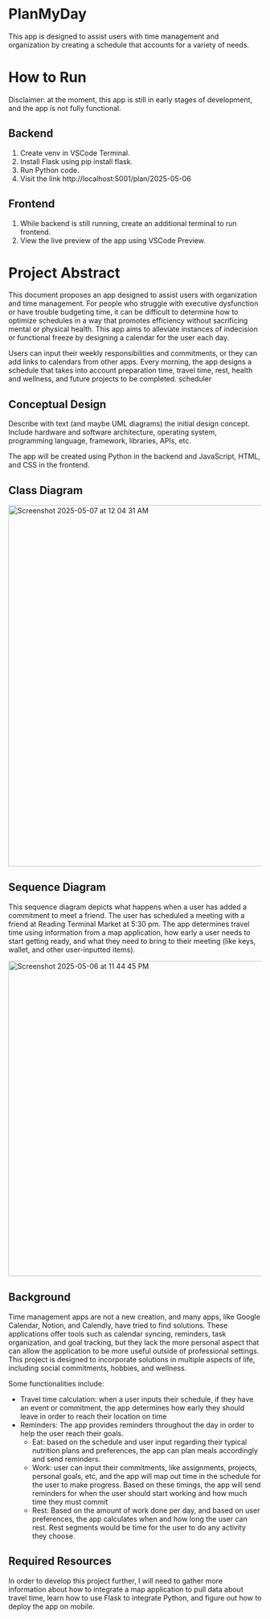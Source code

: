 # PlanMyDay
This app is designed to assist users with time management and organization by creating a schedule that accounts for a variety of needs.

# How to Run

Disclaimer: at the moment, this app is still in early stages of development, and the app is not fully functional. 

## Backend
  1. Create venv in VSCode Terminal. 
  2. Install Flask using pip install flask. 
  2. Run Python code. 
  3. Visit the link http://localhost:5001/plan/2025-05-06 

## Frontend
  1. While backend is still running, create an additional terminal to run frontend. 
  2. View the live preview of the app using VSCode Preview. 

# Project Abstract
This document proposes an app designed to assist users with organization and time management. For people who struggle with executive dysfunction or have trouble budgeting time, it can be difficult to determine how to optimize schedules in a way that promotes efficiency without sacrificing mental or physical health. This app aims to alleviate instances of indecision or functional freeze by designing a calendar for the user each day. 

Users can input their weekly responsibilities and commitments, or they can add links to calendars from other apps. Every morning, the app designs a schedule that takes into account preparation time, travel time, rest, health and wellness, and future projects to be completed. 
scheduler

## Conceptual Design
Describe with text (and maybe UML diagrams) the initial design concept. Include hardware and software architecture, operating system, programming language, framework, libraries, APIs, etc.

The app will be created using Python in the backend and JavaScript, HTML, and CSS in the frontend.  

## Class Diagram
<img width="718" alt="Screenshot 2025-05-07 at 12 04 31 AM" src="https://github.com/user-attachments/assets/28dc6052-2500-4b98-bda9-07738410adc7" />

## Sequence Diagram
This sequence diagram depicts what happens when a user has added a commitment to meet a friend. The user has scheduled a meeting with a friend at Reading Terminal Market at 5:30 pm. The app determines travel time using information from a map application, how early a user needs to start getting ready, and what they need to bring to their meeting (like keys, wallet, and other user-inputted items). 

<img width="627" alt="Screenshot 2025-05-06 at 11 44 45 PM" src="https://github.com/user-attachments/assets/b9d13f77-409f-4e84-b466-705294b58991" />

## Background
Time management apps are not a new creation, and many apps, like Google Calendar, Notion, and Calendly, have tried to find solutions. These applications offer tools such as calendar syncing, reminders, task organization, and goal tracking, but they lack the more personal aspect that can allow the application to be more useful outside of professional settings. This project is designed to incorporate solutions in multiple aspects of life, including social commitments, hobbies, and wellness. 

Some functionalities include:
- Travel time calculation: when a user inputs their schedule, if they have an event or commitment, the app determines how early they should leave in order to reach their location on time
- Reminders: The app provides reminders throughout the day in order to help the user reach their goals. 
  - Eat: based on the schedule and user input regarding their typical nutrition plans and preferences, the app can plan meals accordingly and send reminders. 
  - Work: user can input their commitments, like assignments, projects, personal goals, etc, and the app will map out time in the schedule for the user to make progress. Based on these timings, the app will send reminders for when the user should start working and how much time they must commit
  - Rest: Based on the amount of work done per day, and based on user preferences, the app calculates when and how long the user can rest. Rest segments would be time for the user to do any activity they choose. 

## Required Resources

In order to develop this project further, I will need to gather more information about how to integrate a map application to pull data about travel time, learn how to use Flask to integrate Python, and figure out how to deploy the app on mobile. 

